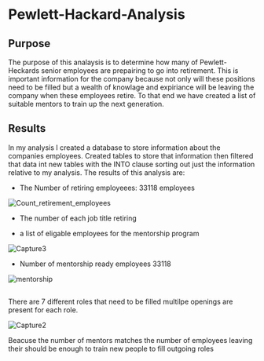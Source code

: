 # Pewlett-Hackard-Analysis

## Purpose
The purpose of this analaysis is to determine how many of Pewlett-Heckards senior employees are prepairing to go into retirement. This is important information for the company because not only will these positions need to be filled but a wealth of knowlage and expiriance will be leaving the company when these employees retire. To that end we have created a list of suitable mentors to train up the next generation. 

## Results 
In my analysis I created a database to store information about the companies employees. Created  tables to store that information then filtered that data int new tables with the INTO clause sorting out just the information relative to my analysis. The results of this analysis are: 

* The Number of retiring employeees: 33118 employees 


![Count_retirement_employees](https://user-images.githubusercontent.com/111584967/198431100-52d9e6d0-1ba3-4de7-b513-8b01457b9122.PNG)



* The number of each job title retiring






*  a list of eligable employees for the mentorship program



![Capture3](https://user-images.githubusercontent.com/111584967/198442367-37072781-c20e-4665-84df-38ddda4ed861.PNG)





* Number of mentorship ready employees 33118


![mentorship](https://user-images.githubusercontent.com/111584967/198434262-104152a9-67b9-465e-9917-6af162b61b04.PNG)




## 
There are 7 different roles that need to be filled multilpe openings are present for each role.




![Capture2](https://user-images.githubusercontent.com/111584967/198440667-f5476ca4-d21f-46e4-b9ac-b63699fceaa6.PNG)




Beacuse the number of mentors matches the number of employees leaving their should be enough to train new people to fill outgoing roles
